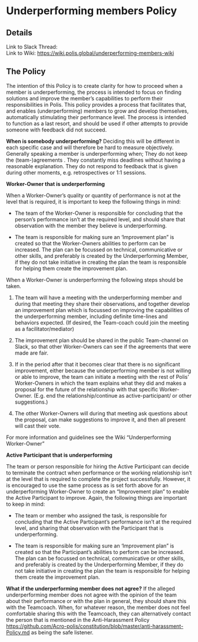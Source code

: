 # Underperforming members Policy
## Details 
Link to Slack Thread:  
Link to Wiki: https://wiki.polis.global/underperforming-members-wiki 

## The Policy
The intention of this Policy is to create clarity for how to proceed when a member is underperforming, the process is intended to focus on finding solutions and improve the member’s capabilities to perform their responsibilities in Polis. This policy provides a process that facilitates that, and enables (underperforming) members to grow and develop themselves, automatically stimulating their performance level. The process is intended to function as a last resort, and should be used if other attempts to provide someone with feedback did not succeed. 

**When is somebody underperforming?** 
Deciding this will be different in each specific case and will therefore be hard to measure objectively. Generally speaking a member is underperforming when; 
They do not keep the (team-)agreements .
They constantly miss deadlines without having a reasonable explanation.
They do not respond to feedback that is given during other moments, e.g. retrospectives or 1:1 sessions. 


**Worker-Owner that is underperforming**

When a Worker-Owner’s quality or quantity of performance is not at the level that is required, it is important to keep the following things in mind:


-   The team of the Worker-Owner is responsible for concluding that the person’s performance isn’t at the required level, and should share that observation with the member they believe is underperforming.

-   The team is responsible for making sure an ‘Improvement plan” is created so that the Worker-Owners abilities to perform can be increased. The plan can be focussed on  technical, communicative or other skills, and preferably is created by the Underperforming Member, if they do not take initiative in creating the plan the team is responsible for helping them create the improvement plan. 


When a Worker-Owner is underperforming the following steps should be taken.

1.  The team will have a meeting with the underperforming member and during that meeting they share their observations, and together develop an improvement plan which is focussed on improving the capabilities of the underperforming member, including definite time-lines and behaviors expected. (If desired, the Team-coach could join the meeting as a facilitator/mediator)  
2. The improvement plan should be shared in the public Team-channel on Slack, so that other Worker-Owners can see if the agreements that were made are fair. 


3.  If in the period after that it becomes clear that there is no significant improvement, either because the underperforming member is not willing or able to improve, the team can initiate a meeting with the rest of Polis’ Worker-Owners in which the team explains what they did and makes a proposal for the future of the relationship with that specific Worker-Owner. (E.g. end the relationship/continue as active-participant/ or other suggestions.)  


4.  The other Worker-Owners will during that meeting ask questions about the proposal, can make suggestions to improve it, and then all present will cast their vote.



For more information and guidelines see the Wiki “Underperforming Worker-Owner”  



**Active Participant that is underperforming**



The team or person responsible for hiring the Active Participant can decide to terminate the contract when performance or the working relationship isn’t at the level that is required to complete the project successfully. However, it is encouraged to use the same process as is set forth above for an underperforming Worker-Owner to create an “Improvement plan” to  enable the Active Participant to improve. Again, the following things are important to keep in mind:  


-   The team or member who assigned the task, is responsible for concluding that the Active Participant’s performance isn’t at the required level, and sharing that observation with the Participant that is underperforming.

-   The team is responsible for making sure an ‘Improvement plan” is created so that the Participant’s abilities to perform can be increased. The plan can be focussed on  technical, communicative or other skills, and preferably is created by the Underperforming Member, if they do not take initiative in creating the plan the team is responsible for helping them create the improvement plan. 



**What if the underperforming member does not agree?** 
If the alleged underperforming member does not agree with the opinion of the team about their performance or with the plan in general, they should share this with the Teamcoach. When, for whatever reason, the member does not feel comfortable sharing this with the Teamcoach, they can alternatively contact the person that is mentioned in the Anti-Harassment Policy https://github.com/Acro-polis/constitution/blob/master/anti-harassment-Policy.md as being the safe listener. 
